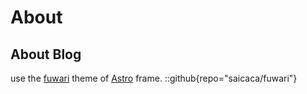 # About

## About Blog

use the [fuwari](https://github.com/saicaca/fuwari) theme of [Astro](https://astro.build) frame.
::github{repo="saicaca/fuwari"}
